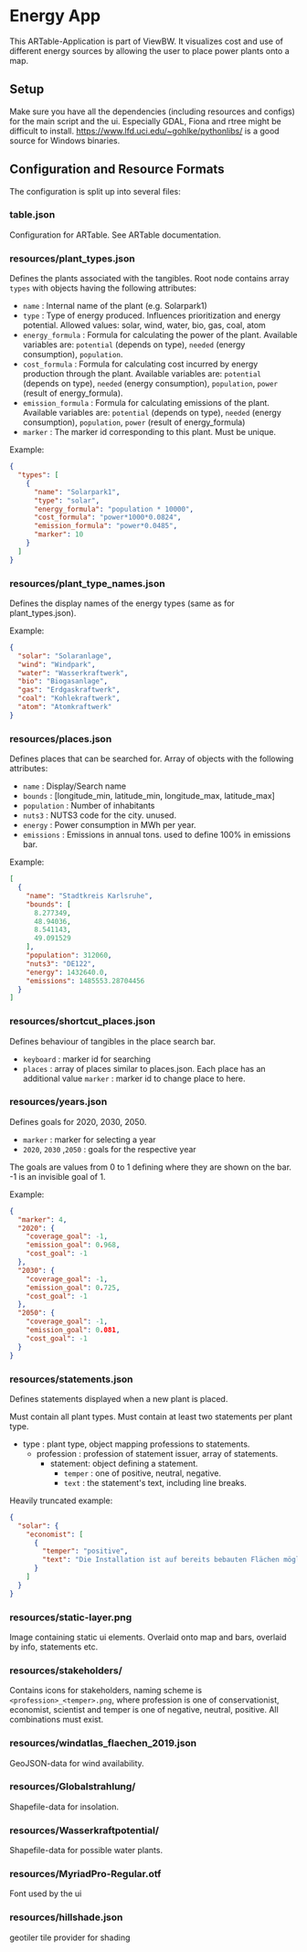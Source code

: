 # Energy App
This ARTable-Application is part of ViewBW. It visualizes cost and use of different energy sources by allowing 
the user to place power plants onto a map.
## Setup
Make sure you have all the dependencies (including resources and configs) for the main script and the ui.
Especially GDAL, Fiona and rtree might be difficult to install.
https://www.lfd.uci.edu/~gohlke/pythonlibs/ is a good source for Windows binaries.

## Configuration and Resource Formats
The configuration is split up into several files:
### table.json
Configuration for ARTable. See ARTable documentation.
### resources/plant_types.json
Defines the plants associated with the tangibles.
Root node contains array `types` with objects having the following attributes:
* `name` : Internal name of the plant (e.g. Solarpark1)
* `type` : Type of energy produced. Influences prioritization and energy potential.
  Allowed values: solar, wind, water, bio, gas, coal, atom
* `energy_formula` : Formula for calculating the power of the plant. 
  Available variables are: `potential` (depends on type), `needed` (energy consumption), `population`.
* `cost_formula` : Formula for calculating cost incurred by energy production through the plant.
  Available variables are: `potential` (depends on type), `needed` (energy consumption), `population`,
  `power` (result of energy_formula).
* `emission_formula` : Formula for calculating emissions of the plant. 
  Available variables are: `potential` (depends on type), `needed` (energy consumption), `population`,
  `power` (result of energy_formula)
* `marker` : The marker id corresponding to this plant. Must be unique.

Example:

```json
{
  "types": [
    {
      "name": "Solarpark1",
      "type": "solar",
      "energy_formula": "population * 10000",
      "cost_formula": "power*1000*0.0824",
      "emission_formula": "power*0.0485",
      "marker": 10
    }
  ]
}
```
### resources/plant_type_names.json
Defines the display names of the energy types (same as for plant_types.json).

Example:
```json
{
  "solar": "Solaranlage",
  "wind": "Windpark",
  "water": "Wasserkraftwerk",
  "bio": "Biogasanlage",
  "gas": "Erdgaskraftwerk",
  "coal": "Kohlekraftwerk",
  "atom": "Atomkraftwerk"
}

```
### resources/places.json
Defines places that can be searched for.
Array of objects with the following attributes:
* `name` : Display/Search name
* `bounds` : [longitude_min, latitude_min, longitude_max, latitude_max]
* `population` : Number of inhabitants
* `nuts3` : NUTS3 code for the city. unused.
* `energy` : Power consumption in MWh per year.
* `emissions` : Emissions in annual tons. used to define 100% in emissions bar.

Example:
```json
[
  {
    "name": "Stadtkreis Karlsruhe",
    "bounds": [
      8.277349,
      48.94036,
      8.541143,
      49.091529
    ],
    "population": 312060,
    "nuts3": "DE122",
    "energy": 1432640.0,
    "emissions": 1485553.28704456
  }
]
```
### resources/shortcut_places.json
Defines behaviour of tangibles in the place search bar.
* `keyboard` : marker id for searching
* `places` : array of places similar to places.json. Each place has an additional 
value `marker` : marker id to change place to here.
### resources/years.json
Defines goals for 2020, 2030, 2050.
* `marker` : marker for selecting a year
* `2020`, `2030` ,`2050` : goals for the respective year 

The goals are values from 0 to 1 defining where they are shown on the bar. 
-1 is an invisible goal of 1.

Example:
```json
{
  "marker": 4,
  "2020": {
    "coverage_goal": -1,
    "emission_goal": 0.968,
    "cost_goal": -1
  },
  "2030": {
    "coverage_goal": -1,
    "emission_goal": 0.725,
    "cost_goal": -1
  },
  "2050": {
    "coverage_goal": -1,
    "emission_goal": 0.081,
    "cost_goal": -1
  }
}
```
### resources/statements.json
Defines statements displayed when a new plant is placed.

Must contain all plant types.
Must contain at least two statements per plant type.

* type : plant type, object mapping professions to statements.
    * profession : profession of statement issuer, array of statements.
        * statement: object defining a statement.
            * `temper` : one of positive, neutral, negative.
            * `text` : the statement's text, including line breaks.

Heavily truncated example:
```json
{
  "solar": {
    "economist": [
      {
        "temper": "positive",
        "text": "Die Installation ist auf bereits bebauten Flächen möglich."
      }
    ]
  }
}
```
### resources/static-layer.png
Image containing static ui elements. Overlaid onto map and bars, overlaid by info, statements etc.
### resources/stakeholders/
Contains icons for stakeholders, naming scheme is `<profession>_<temper>.png`, where profession is one of
conservationist, economist, scientist and temper is one of negative, neutral, positive. 
All combinations must exist.
### resources/windatlas_flaechen_2019.json
GeoJSON-data for wind availability.
### resources/Globalstrahlung/
Shapefile-data for insolation.
### resources/Wasserkraftpotential/
Shapefile-data for possible water plants.
### resources/MyriadPro-Regular.otf
Font used by the ui
### resources/hillshade.json
geotiler tile provider for shading
